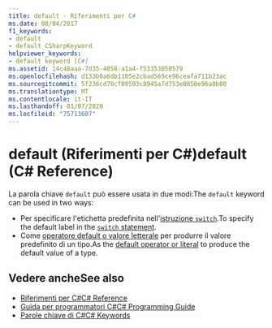 ```yaml
---
title: default - Riferimenti per C#
ms.date: 08/04/2017
f1_keywords:
- default
- default_CSharpKeyword
helpviewer_keywords:
- default keyword [C#]
ms.assetid: 14c48aaa-7d35-4058-a1a4-f53353050579
ms.openlocfilehash: d133b0a6db1105e2cbad569ce96ceafa711b23ac
ms.sourcegitcommit: 5f236cd78cf09593c8945a7d753e0850e96a0b80
ms.translationtype: MT
ms.contentlocale: it-IT
ms.lasthandoff: 01/07/2020
ms.locfileid: "75713607"
---
```

# <a name="default-c-reference"></a><span data-ttu-id="dc023-102">default (Riferimenti per C#)</span><span class="sxs-lookup"><span data-stu-id="dc023-102">default (C# Reference)</span></span>

<span data-ttu-id="dc023-103">La parola chiave `default` può essere usata in due modi:</span><span class="sxs-lookup"><span data-stu-id="dc023-103">The `default` keyword can be used in two ways:</span></span>

- <span data-ttu-id="dc023-104">Per specificare l'etichetta predefinita nell'[istruzione `switch`](switch.md).</span><span class="sxs-lookup"><span data-stu-id="dc023-104">To specify the default label in the [`switch` statement](switch.md).</span></span>
- <span data-ttu-id="dc023-105">Come [operatore default o valore letterale](../operators/default.md) per produrre il valore predefinito di un tipo.</span><span class="sxs-lookup"><span data-stu-id="dc023-105">As the [default operator or literal](../operators/default.md) to produce the default value of a type.</span></span>

## <a name="see-also"></a><span data-ttu-id="dc023-106">Vedere anche</span><span class="sxs-lookup"><span data-stu-id="dc023-106">See also</span></span>

- [<span data-ttu-id="dc023-107">Riferimenti per C#</span><span class="sxs-lookup"><span data-stu-id="dc023-107">C# Reference</span></span>](../index.md)
- [<span data-ttu-id="dc023-108">Guida per programmatori C#</span><span class="sxs-lookup"><span data-stu-id="dc023-108">C# Programming Guide</span></span>](../../programming-guide/index.md)
- [<span data-ttu-id="dc023-109">Parole chiave di C#</span><span class="sxs-lookup"><span data-stu-id="dc023-109">C# Keywords</span></span>](index.md)
